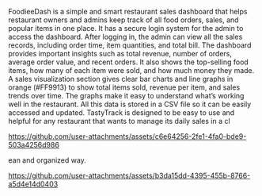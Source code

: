 FoodieeDash is a simple and smart restaurant sales dashboard that helps restaurant owners and admins keep track of all food orders, sales, and popular items in one place. It has a secure login system for the admin to access the dashboard. After logging in, the admin can view all the sales records, including order time, item quantities, and total bill. The dashboard provides important insights such as total revenue, number of orders, average order value, and recent orders. It also shows the top-selling food items, how many of each item were sold, and how much money they made. A sales visualization section gives clear bar charts and line graphs in orange (#FF9913) to show total items sold, revenue per item, and sales trends over time. The graphs make it easy to understand what’s working well in the restaurant. All this data is stored in a CSV file so it can be easily accessed and updated. TastyTrack is designed to be easy to use and helpful for any restaurant that wants to manage its daily sales in a cl

https://github.com/user-attachments/assets/c6e64256-2fe1-4fa0-bde9-503a4256d986

ean and organized way.


https://github.com/user-attachments/assets/b3da15dd-4395-455b-8766-a5d4e14d0403


